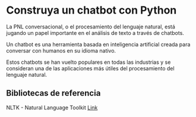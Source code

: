 # Construya un chatbot con Python

La PNL conversacional, o el procesamiento del lenguaje natural, está jugando un papel importante en el análisis de texto a través de chatbots. 

Un chatbot es una herramienta basada en inteligencia artificial creada para conversar con humanos en su idioma nativo. 

Estos chatbots se han vuelto populares en todas las industrias y se consideran una de las aplicaciones más útiles del procesamiento del lenguaje natural.

## Bibliotecas de referencia

NLTK - Natural Language Toolkit [Link](https://www.nltk.org/)